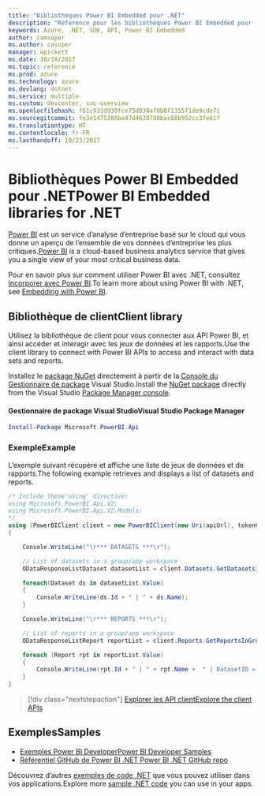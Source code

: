 ```yaml
---
title: "Bibliothèques Power BI Embedded pour .NET"
description: "Référence pour les bibliothèques Power BI Embedded pour .NET"
keywords: Azure, .NET, SDK, API, Power BI Embedded
author: camsoper
ms.author: casoper
manager: wpickett
ms.date: 10/19/2017
ms.topic: reference
ms.prod: azure
ms.technology: azure
ms.devlang: dotnet
ms.service: multiple
ms.custom: devcenter, svc-overview
ms.openlocfilehash: f61c931d930fce75d038af8b8f1355f1de9cde7c
ms.sourcegitcommit: fe3e1475208ba47d4630788bac88b952cc3fe61f
ms.translationtype: HT
ms.contentlocale: fr-FR
ms.lasthandoff: 10/23/2017
---
```

# <a name="power-bi-embedded-libraries-for-net"></a><span data-ttu-id="fddcc-104">Bibliothèques Power BI Embedded pour .NET</span><span class="sxs-lookup"><span data-stu-id="fddcc-104">Power BI Embedded libraries for .NET</span></span>

<span data-ttu-id="fddcc-105">[Power BI](https://powerbi.microsoft.com/) est un service d’analyse d’entreprise basé sur le cloud qui vous donne un aperçu de l’ensemble de vos données d’entreprise les plus critiques.</span><span class="sxs-lookup"><span data-stu-id="fddcc-105">[Power BI](https://powerbi.microsoft.com/) is a cloud-based business analytics service that gives you a single view of your most critical business data.</span></span>

<span data-ttu-id="fddcc-106">Pour en savoir plus sur comment utiliser Power BI avec .NET, consultez [Incorporer avec Power BI](https://powerbi.microsoft.com/en-us/documentation/powerbi-developer-embedding/).</span><span class="sxs-lookup"><span data-stu-id="fddcc-106">To learn more about using Power BI with .NET, see [Embedding with Power BI](https://powerbi.microsoft.com/en-us/documentation/powerbi-developer-embedding/).</span></span>

## <a name="client-library"></a><span data-ttu-id="fddcc-107">Bibliothèque de client</span><span class="sxs-lookup"><span data-stu-id="fddcc-107">Client library</span></span>

<span data-ttu-id="fddcc-108">Utilisez la bibliothèque de client pour vous connecter aux API Power BI, et ainsi accéder et interagir avec les jeux de données et les rapports.</span><span class="sxs-lookup"><span data-stu-id="fddcc-108">Use the client library to connect with Power BI APIs to access and interact with data sets and reports.</span></span>

<span data-ttu-id="fddcc-109">Installez le [package NuGet](https://www.nuget.org/packages/Microsoft.PowerBI.Api) directement à partir de la [Console du Gestionnaire de package][PackageManager] Visual Studio.</span><span class="sxs-lookup"><span data-stu-id="fddcc-109">Install the [NuGet package](https://www.nuget.org/packages/Microsoft.PowerBI.Api) directly from the Visual Studio [Package Manager console][PackageManager].</span></span>

#### <a name="visual-studio-package-manager"></a><span data-ttu-id="fddcc-110">Gestionnaire de package Visual Studio</span><span class="sxs-lookup"><span data-stu-id="fddcc-110">Visual Studio Package Manager</span></span>

```powershell
Install-Package Microsoft.PowerBI.Api
```

### <a name="example"></a><span data-ttu-id="fddcc-111">Exemple</span><span class="sxs-lookup"><span data-stu-id="fddcc-111">Example</span></span>

<span data-ttu-id="fddcc-112">L’exemple suivant récupère et affiche une liste de jeux de données et de rapports.</span><span class="sxs-lookup"><span data-stu-id="fddcc-112">The following example retrieves and displays a list of datasets and reports.</span></span>

```csharp
/* Include these'using' directive:
using Microsoft.PowerBI.Api.V2;
using Microsoft.PowerBI.Api.V2.Models;
*/
using (PowerBIClient client = new PowerBIClient(new Uri(apiUrl), tokenCredentials))
{

    Console.WriteLine("\r*** DATASETS ***\r");

    // List of datasets in a group/app workspace
    ODataResponseListDataset datasetList = client.Datasets.GetDatasetsInGroup(groupId);

    foreach(Dataset ds in datasetList.Value)
    {
        Console.WriteLine(ds.Id + " | " + ds.Name);
    }

    Console.WriteLine("\r*** REPORTS ***\r");

    // List of reports in a group/app workspace
    ODataResponseListReport reportList = client.Reports.GetReportsInGroup(groupId);

    foreach (Report rpt in reportList.Value)
    {
        Console.WriteLine(rpt.Id + " | " + rpt.Name +  " | DatasetID = " + rpt.DatasetId);
    }
}
```

> [!div class="nextstepaction"]
> [<span data-ttu-id="fddcc-113">Explorer les API client</span><span class="sxs-lookup"><span data-stu-id="fddcc-113">Explore the client APIs</span></span>](https://powerbi.microsoft.com/documentation/powerbi-developer-rest-api-reference/)

## <a name="samples"></a><span data-ttu-id="fddcc-114">Exemples</span><span class="sxs-lookup"><span data-stu-id="fddcc-114">Samples</span></span>

* [<span data-ttu-id="fddcc-115">Exemples Power BI Developer</span><span class="sxs-lookup"><span data-stu-id="fddcc-115">Power BI Developer Samples</span></span>](https://github.com/Microsoft/PowerBI-Developer-Samples)
* [<span data-ttu-id="fddcc-116">Référentiel GitHub de Power BI .NET </span><span class="sxs-lookup"><span data-stu-id="fddcc-116">Power BI .NET GitHub repo</span></span>](https://github.com/Microsoft/PowerBI-CSharp)

<span data-ttu-id="fddcc-117">Découvrez d’autres [exemples de code .NET](https://azure.microsoft.com/resources/samples/?platform=dotnet) que vous pouvez utiliser dans vos applications.</span><span class="sxs-lookup"><span data-stu-id="fddcc-117">Explore more [sample .NET code](https://azure.microsoft.com/resources/samples/?platform=dotnet) you can use in your apps.</span></span>

[PackageManager]: https://docs.microsoft.com/nuget/tools/package-manager-console
